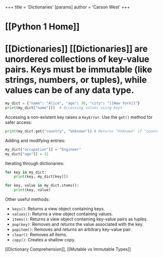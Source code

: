 +++
 title = 'Dictionaries'
[params]
	author = 'Carson West'
+++
# [[Python 1 Home]]
# [[Dictionaries]]  [[Dictionaries]] are unordered collections of key-value pairs.  Keys must be immutable (like strings, numbers, or tuples), while values can be of any data type.

```python
my_dict = {"name": "Alice", "age": 30, "city": "[[New York]]"}
print(my_dict["name"]])  # Accessing values using keys
```

Accessing a non-existent key raises a `KeyError`.  Use the `get()` method for safer access:

```python
print(my_dict.get("country", "Unknown")) # Returns "Unknown" if "country" is not found
```

Adding and modifying entries:

```python
my_dict["occupation"]] = "Engineer"
my_dict["age"]] = 31
```

Iterating through dictionaries:

```python
for key in my_dict:
    print(key, my_dict[key]])

for key, value in my_dict.items():
    print(key, value)
```

Other useful methods:

* `keys()`: Returns a view object containing keys.
* `values()`: Returns a view object containing values.
* `items()`: Returns a view object containing key-value pairs as tuples.
* `pop(key)`: Removes and returns the value associated with the key.
* `popitem()`: Removes and returns an arbitrary key-value pair.
* `clear()`: Removes all items.
* `copy()`: Creates a shallow copy.


[[Dictionary Comprehension]], [[Mutable vs Immutable Types]]
